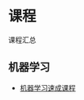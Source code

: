 # 课程
课程汇总

## 机器学习
- [机器学习速成课程](https://developers.google.com/machine-learning/crash-course/?hl=zh-cn)

